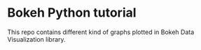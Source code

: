 # Bokeh Python tutorial

This repo contains different kind of graphs plotted in Bokeh Data Visualization library.
